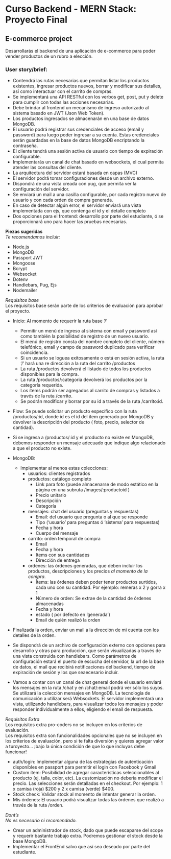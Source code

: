 # Curso Backend - MERN Stack: Proyecto Final
## E-commerce project

Desarrollarás el backend de una aplicación de e-commerce para poder vender
productos de un rubro a elección.

### User story/brief:
- Contendrá las rutas necesarias que permitan listar los productos existentes,
ingresar productos nuevos, borrar y modificar sus detalles, así como interactuar
con el carrito de compras.
- Se implementará una API RESTful con los verbos get, post, put y delete para
cumplir con todas las acciones necesarias.
- Debe brindar al frontend un mecanismo de ingreso autorizado al sistema
basado en JWT (Json Web Token).
- Los productos ingresados se almacenarán en una base de datos MongoDB.
- El usuario podrá registrar sus credenciales de acceso (email y password) para
luego poder ingresar a su cuenta. Estas credenciales serán guardadas en la
base de datos MongoDB encriptando la contraseña.
- El cliente tendrá una sesión activa de usuario con tiempo de expiración
configurable.
- Implementarás un canal de chat basado en websockets, el cual permita atender
las consultas del cliente.
- La arquitectura del servidor estará basada en capas (MVC)
- El servidor podrá tomar configuraciones desde un archivo externo.
- Dispondrá de una vista creada con pug, que permita ver la configuración del
servidor.
- Se enviará un mail a una casilla configurable, por cada registro nuevo de usuario
y con cada orden de compra generada.
- En caso de detectar algún error, el servidor enviará una vista implementada con
ejs, que contenga el id y el detalle completo
- Dos opciones para el frontend: desarrollo por parte del estudiante, ó se
proporcionará uno para hacer las pruebas necesarias.


**Piezas sugeridas**<br>
_Te recomendamos incluir:_
- Node.js
- MongoDB
- Passport JWT
- Mongoose
- Bcrypt
- Websocket
- Dotenv
- Handlebars, Pug, Ejs
- Nodemailer

*Requisitos base*<br>
Los requisitos base serán parte de los criterios de evaluación para aprobar
el proyecto.
- Inicio: Al momento de requerir la ruta base ‘/’
  - Permitir un menú de ingreso al sistema con email y password así como
    también la posibilidad de registro de un nuevo usuario.
  - El menú de registro consta del nombre completo del cliente, número
    telefónico, email y campo de password duplicado para verificar
    coincidencia.
  - Si un usuario se loguea exitosamente o está en sesión activa, la ruta ‘/’
    hará una re dirección a la ruta del carrito /productos
  - La ruta /productos devolverá el listado de todos los productos
    disponibles para la compra.
  - La ruta /productos/:categoria devolverá los productos por la
    categoría requerida.
  - Los ítems podrán ser agregados al carrito de compras y listados a
    través de la ruta /carrito.
  - Se podrán modificar y borrar por su id a través de la ruta /carrito:id.


- Flow: Se puede solicitar un producto específico con la ruta /productos/:id,
donde id es el id del item generado por MongoDB y devolver la descripción
del producto ( foto, precio, selector de cantidad).
- Si se ingresa a /productos/:id y el producto no existe en MongoDB,
debemos responder un mensaje adecuado que indique algo relacionado a
que el producto no existe.
- MongoDB:
  - Implementar al menos estas colecciones:
    - usuarios: clientes registrados
    - productos: catálogo completo
      - Link para foto (puede almacenarse de modo estático en
    la página en una subruta /images/:productoid )
      - Precio unitario
      - Descripción
      - Categoría
    - mensajes: chat del usuario (preguntas y respuestas)
      - Email: del usuario que pregunta o al que se responde
      - Tipo (‘usuario’ para preguntas ó ‘sistema’ para
    respuestas)
      - Fecha y hora
      - Cuerpo del mensaje
    - carrito: orden temporal de compra
      - Email
      - Fecha y hora
      - Items con sus cantidades
      - Dirección de entrega
    - ordenes: las órdenes generadas, que deben incluir los
    productos, descripciones y los precios *al momento de la compra*.
      - Ítems: las órdenes deben poder tener productos
    surtidos, cada uno con su cantidad. Por ejemplo:
    remeras x 2 y gorra x 1
      - Número de orden: Se extrae de la cantidad de órdenes
    almacenadas
      - Fecha y hora
      - estado ( por defecto en ‘generada’)
      - Email de quién realizó la orden

- Finalizada la orden, enviar un mail a la dirección de mi cuenta con los detalles
de la orden.
- Se dispondrá de un archivo de configuración externo con opciones para
desarrollo y otras para producción, que serán visualizadas a través de una
vista construida con handlebars. Como parámetros de configuración estará el
puerto de escucha del servidor, la url de la base de datos, el mail que recibirá
notificaciones del backend, tiempo de expiración de sesión y los que seaecesario incluir.
- Vamos a contar con un canal de chat general donde el usuario enviará los
mensajes en la ruta /chat y en /chat/:email podrá ver sólo los suyos. Se
utilizará la colección mensajes en MongoDB. La tecnología de comunicación
a utilizar será Websockets. El servidor implementará una vista, utilizando
handlebars, para visualizar todos los mensajes y poder responder
individualmente a ellos, eligiendo el email de respuesta.

*Requisitos Extra*<br>
Los requisitos extra pro-coders no se incluyen en los criterios de evaluación.<br>
Los requisitos extra son funcionalidades opcionales que no se incluyen en los
criterios de evaluación, pero si te falta diversión y quieres agregar valor a turoyecto... ¡bajo la única condición de que lo que incluyas debe funcionar!
- auth/login: Implementar alguna de las estrategias de autenticación
disponibles en passport para permitir el login con Facebook y Gmail
- Custom item: Posibilidad de agregar características seleccionables al
producto (ej. talla, color, etc). La customización no debería modificar el precio.
Las selecciones serán detalladas en el checkout. Por ejemplo: 1 x camisa
(roja) $200 y 2 x camisa (verde) $400.
- Stock check: Validar stock al momento de intentar generar la orden.
- Mis órdenes: El usuario podrá visualizar todas las órdenes que realizó a
través de la ruta /orden.

*Dont’s*<br>
_No es necesario ni recomendado._
- Crear un administrador de stock, dado que puede escaparse del scope y
requerir bastante trabajo extra. Podremos gestionar el stock desde la base
MongoDB.
- Implementar el FrontEnd salvo que así sea deseado por parte del estudiante.
